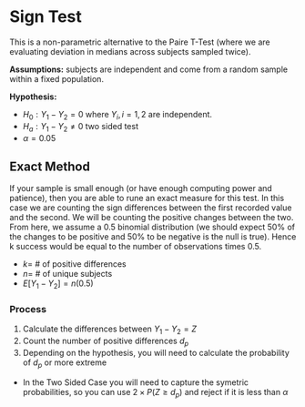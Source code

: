 # Sign Test
This is a non-parametric alternative to the Paire T-Test (where we are evaluating deviation in medians across subjects sampled twice). 

**Assumptions:** subjects are independent and come from a random sample within a fixed population.

**Hypothesis:** 
- $H_0: Y_1-Y_2=0$ where $Y_i,i={1,2}$ are independent.
- $H_a: Y_1-Y_2\ne0$ two sided test
- $\alpha=0.05$

## Exact Method
If your sample is small enough (or have enough computing power and patience), then you are able to rune an exact measure for this test. In this case we are counting the sign differences between the first recorded value and the second. We will be counting the positive changes between the two. From here, we assume a 0.5 binomial distribution (we should expect 50% of the changes to be positive and 50% to be negative is the null is true). Hence k success would be equal to the number of observations times 0.5. 
- $k=$ # of positive differences
- $n=$ # of unique subjects
- $E[Y_1-Y_2]=n(0.5)$

### Process
1. Calculate the differences between $Y_1-Y_2=Z$
2. Count the number of positive differences $d_p$
3. Depending on the hypothesis, you will need to calculate the probability of $d_p$ or more extreme
  - In the Two Sided Case you will need to capture the symetric probabilities, so you can use $2\times P(Z\ge d_p)$ and reject if it is less than $\alpha$ 
